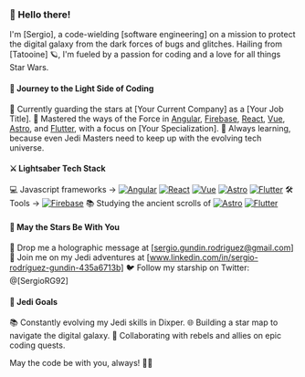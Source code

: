 ### 👋 Hello there!

I'm [Sergio], a code-wielding [software engineering] on a mission to protect the digital galaxy from the dark forces of bugs and glitches. Hailing from [Tatooine] 🪐, I'm fueled by a passion for coding and a love for all things Star Wars.

#### 🌌 Journey to the Light Side of Coding

🚀 Currently guarding the stars at [Your Current Company] as a [Your Job Title].
🔧 Mastered the ways of the Force in [Angular](https://angular.io/), [Firebase](https://firebase.google.com/), [React](https://reactjs.org/), [Vue](https://vuejs.org/), [Astro](https://astro.build/), and [Flutter](https://flutter.dev/), with a focus on [Your Specialization].
🌱 Always learning, because even Jedi Masters need to keep up with the evolving tech universe.

#### ⚔️ Lightsaber Tech Stack

💻 Javascript frameworks -> [![Angular](https://img.shields.io/badge/Angular-%23DD0031.svg?&style=for-the-badge&logo=angular&logoColor=white)](https://angular.io/) [![React](https://img.shields.io/badge/React-%2320232A.svg?&style=for-the-badge&logo=react&logoColor=%2361DAFB)](https://reactjs.org/) [![Vue](https://img.shields.io/badge/Vue.js-%234FC08D.svg?&style=for-the-badge&logo=vue.js&logoColor=white)](https://vuejs.org/) [![Astro](https://img.shields.io/badge/Astro-%23212121.svg?&style=for-the-badge&logo=astro)](https://astro.build/) [![Flutter](https://img.shields.io/badge/Flutter-%2302569B.svg?&style=for-the-badge&logo=flutter&logoColor=white)](https://flutter.dev/)
🛠️ Tools -> [![Firebase](https://img.shields.io/badge/Firebase-%23039BE5.svg?&style=for-the-badge&logo=firebase)](https://firebase.google.com/) 
📚 Studying the ancient scrolls of [![Astro](https://img.shields.io/badge/Astro-%23212121.svg?&style=for-the-badge&logo=astro)](https://astro.build/) [![Flutter](https://img.shields.io/badge/Flutter-%2302569B.svg?&style=for-the-badge&logo=flutter&logoColor=white)](https://flutter.dev/)

#### 🌟 May the Stars Be With You

📧 Drop me a holographic message at [sergio.gundin.rodriguez@gmail.com]
💬 Join me on my Jedi adventures at [www.linkedin.com/in/sergio-rodríguez-gundin-435a6713b]
🐦 Follow my starship on Twitter: @[SergioRG92]

#### 🌌 Jedi Goals

📚 Constantly evolving my Jedi skills in Dixper.
🌐 Building a star map to navigate the digital galaxy.
🔗 Collaborating with rebels and allies on epic coding quests.

May the code be with you, always! 🚀✨
